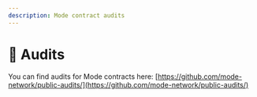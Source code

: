```yaml
---
description: Mode contract audits
---
```


# 🔐 Audits

You can find audits for Mode contracts here: [https://github.com/mode-network/public-audits/](https://github.com/mode-network/public-audits/)
